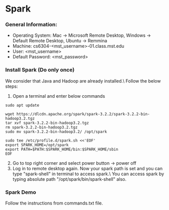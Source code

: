 # Spark

### General Information:

* Operating System:         Mac -> Microsoft Remote Desktop, Windows -> Default Remote Desktop, Ubuntu -> Remmina
* Machine:                  cs6304-<mst_username>-01.class.mst.edu
* User:                     <mst_username>
* Default Password:         <mst_password>

### Install Spark (Do only once)
We consider that Java and Hadoop are already installed.\\
Follow the below steps:
1. Open a terminal and enter below commands
```
sudo apt update
```
```
wget https://dlcdn.apache.org/spark/spark-3.2.2/spark-3.2.2-bin-hadoop3.2.tgz
tar xvf spark-3.2.2-bin-hadoop3.2.tgz
rm spark-3.2.2-bin-hadoop3.2.tgz
sudo mv spark-3.2.2-bin-hadoop3.2/ /opt/spark 
```
```
sudo tee /etc/profile.d/spark.sh <<'EOF'
export SPARK_HOME=/opt/spark
export PATH=$PATH:$SPARK_HOME/bin:$SPARK_HOME/sbin
EOF
```
2. Go to top right corner and select power button -> power off
3. Log in to remote desktop again. Now your spark path is set and you can type "spark-shell" in terminal to access spark.\\
You can access spark by typing absolute path "/opt/spark/bin/spark-shell" also.

### Spark Demo
Follow the instructions from commands.txt file.